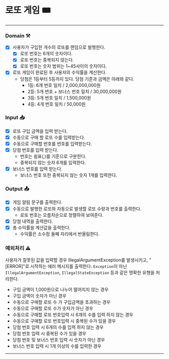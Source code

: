 # 로또 게임 🎟️

---

### Domain ⚒️
- [x] 사용자가 구입한 개수의 로또를 랜덤으로 발행한다.
  - [x] 로또 번호는 6개의 숫자이다.
  - [x] 로또 번호는 중복되지 않는다.
  - [x] 로또 번호는 숫자 범위는 1~45사이의 숫자이다.
- [x] 로또 게임이 완료된 후 사용자의 수익률을 계산한다. 
  - 당첨은 1등부터 5등까지 있다. 당첨 기준과 금액은 아래와 같다. 
    - 1등: 6개 번호 일치 / 2,000,000,000원 
    - 2등: 5개 번호 + 보너스 번호 일치 / 30,000,000원 
    - 3등: 5개 번호 일치 / 1,500,000원 
    - 4등: 4개 번호 일치 / 50,000원

### Input 📥
- [x] 로또 구입 금액을 입력 받는다.
- [x] 수동으로 구매 할 로또 수를 입력받는다.
- [x] 수동으로 구매할 번호를 번호를 입력받는다.
- [x] 당첨 번호를 입력 받는다.
    - 번호는 쉼표(,)를 기준으로 구분한다.
    - 중복되지 않는 숫자 6개를 입력한다.
- [x] 보너스 번호를 입력 받는다.
    - 보너스 번호 또한 중복되지 않는 숫자 1개를 입력한다.

### Output 📤
- [x] 게임 알림 문구를 출력한다.
- [x] 수동으로 발행한 로또와 자동으로 발생할 로또 수량과 번호를 출력한다.
    - 로또 번호는 오름차순으로 정렬하여 보여준다.
- [x] 당첨 내역을 출력한다.
- [x] 총 수익률을 계산값을 출력한다.
    - 수익률은 소수점 둘째 자리에서 반올림한다.

### 예외처리 ⚠️
사용자가 잘못된 값을 입력할 경우 IllegalArgumentException를 발생시키고, "[ERROR]"로 시작하는 에러 메시지를 출력한다.
`Exception`이 아닌 `IllegalArgumentException`, `IllegalStateException` 등과 같은 명확한 유형을 처리한다.

* 구입 금액이 1,000원으로 나누어 떨어지지 않는 경우
* 구입 금액이 숫자가 아닌 경우
* 수동으로 구매할 로또 수 가 구입금액을 초과하는 경우
* 수동으로 구매할 로또 수가 숫자가 아닌 경우
* 수동으로 구매할 로또 번호입력 시 6개의 수를 입력 하지 않는 경우
* 수동으로 구매할 로또 번호입력 시 중복된 수가 있을 경우
* 당첨 번호 입력 시 6개의 수를 입력 하지 않는 경우
* 당첨 번호 입력 시 중복된 수가 있을 경우
* 당첨 번호 및 보너스 번호 입력 시 숫자가 아닌 경우
* 보너스 번호 입력 시 1개 이상의 수를 입력한 경우

---
